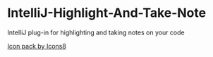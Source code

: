 # IntelliJ-Highlight-And-Take-Note
IntelliJ plug-in for highlighting and taking notes on your code

[Icon pack by Icons8](https://icons8.com)
